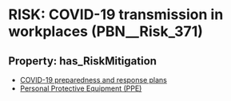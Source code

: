 # RISK: __COVID-19 transmission in workplaces__ (PBN__Risk_371)

## Property: has_RiskMitigation

* [COVID-19 preparedness and response plans](PBN__RiskMitigation_502)
* [Personal Protective Equipment (PPE)](PBN__RiskMitigation_415)

